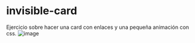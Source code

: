 # invisible-card
Ejercicio sobre hacer una card con enlaces y una pequeña animación con css.
![image](https://user-images.githubusercontent.com/91051075/178922350-c1d6c60c-7527-4f68-a844-f35ea7ede448.png)
